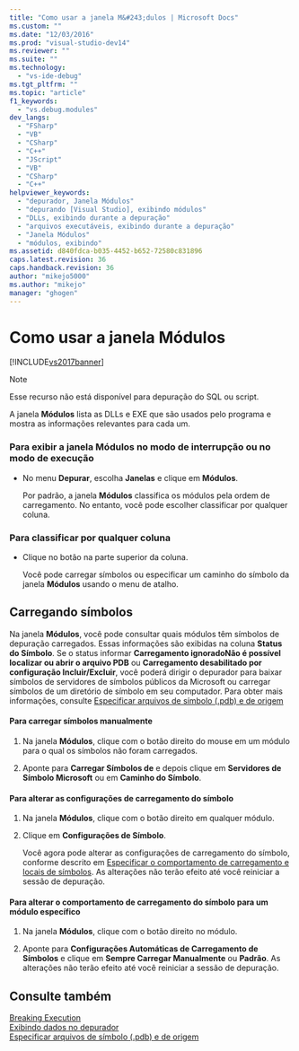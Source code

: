 ```yaml
---
title: "Como usar a janela M&#243;dulos | Microsoft Docs"
ms.custom: ""
ms.date: "12/03/2016"
ms.prod: "visual-studio-dev14"
ms.reviewer: ""
ms.suite: ""
ms.technology: 
  - "vs-ide-debug"
ms.tgt_pltfrm: ""
ms.topic: "article"
f1_keywords: 
  - "vs.debug.modules"
dev_langs: 
  - "FSharp"
  - "VB"
  - "CSharp"
  - "C++"
  - "JScript"
  - "VB"
  - "CSharp"
  - "C++"
helpviewer_keywords: 
  - "depurador, Janela Módulos"
  - "depurando [Visual Studio], exibindo módulos"
  - "DLLs, exibindo durante a depuração"
  - "arquivos executáveis, exibindo durante a depuração"
  - "Janela Módulos"
  - "módulos, exibindo"
ms.assetid: d840fdca-b035-4452-b652-72580c831896
caps.latest.revision: 36
caps.handback.revision: 36
author: "mikejo5000"
ms.author: "mikejo"
manager: "ghogen"
---
```

# Como usar a janela M&#243;dulos
[!INCLUDE[vs2017banner](../code-quality/includes/vs2017banner.md)]

> [!NOTE]
>  Esse recurso não está disponível para depuração do SQL ou script.  
  
 A janela **Módulos** lista as DLLs e EXE que são usados pelo programa e mostra as informações relevantes para cada um.  
  
### Para exibir a janela Módulos no modo de interrupção ou no modo de execução  
  
-   No menu **Depurar**, escolha **Janelas** e clique em **Módulos**.  
  
     Por padrão, a janela **Módulos** classifica os módulos pela ordem de carregamento.  No entanto, você pode escolher classificar por qualquer coluna.  
  
### Para classificar por qualquer coluna  
  
-   Clique no botão na parte superior da coluna.  
  
     Você pode carregar símbolos ou especificar um caminho do símbolo da janela **Módulos** usando o menu de atalho.  
  
## Carregando símbolos  
 Na janela **Módulos**, você pode consultar quais módulos têm símbolos de depuração carregados.  Essas informações são exibidas na coluna **Status do Símbolo**.  Se o status informar **Carregamento ignoradoNão é possível localizar ou abrir o arquivo PDB** ou **Carregamento desabilitado por configuração Incluir\/Excluir**, você poderá dirigir o depurador para baixar símbolos de servidores de símbolos públicos da Microsoft ou carregar símbolos de um diretório de símbolo em seu computador.  Para obter mais informações, consulte [Especificar arquivos de símbolo \(.pdb\) e de origem](../debugger/specify-symbol-dot-pdb-and-source-files-in-the-visual-studio-debugger.md)  
  
#### Para carregar símbolos manualmente  
  
1.  Na janela **Módulos**, clique com o botão direito do mouse em um módulo para o qual os símbolos não foram carregados.  
  
2.  Aponte para **Carregar Símbolos de** e depois clique em **Servidores de Símbolo Microsoft** ou em **Caminho do Símbolo**.  
  
#### Para alterar as configurações de carregamento do símbolo  
  
1.  Na janela **Módulos**, clique com o botão direito em qualquer módulo.  
  
2.  Clique em **Configurações de Símbolo**.  
  
     Você agora pode alterar as configurações de carregamento do símbolo, conforme descrito em [Especificar o comportamento de carregamento e locais de símbolos](../debugger/specify-symbol-dot-pdb-and-source-files-in-the-visual-studio-debugger.md#BKMK_Specify_symbol_locations_and_loading_behavior).  As alterações não terão efeito até você reiniciar a sessão de depuração.  
  
#### Para alterar o comportamento de carregamento do símbolo para um módulo específico  
  
1.  Na janela **Módulos**, clique com o botão direito no módulo.  
  
2.  Aponte para **Configurações Automáticas de Carregamento de Símbolos** e clique em **Sempre Carregar Manualmente** ou **Padrão**.  As alterações não terão efeito até você reiniciar a sessão de depuração.  
  
## Consulte também  
 [Breaking Execution](http://msdn.microsoft.com/pt-br/30fc4643-f337-4651-b1ff-f2de2c098d40)   
 [Exibindo dados no depurador](../debugger/viewing-data-in-the-debugger.md)   
 [Especificar arquivos de símbolo \(.pdb\) e de origem](../debugger/specify-symbol-dot-pdb-and-source-files-in-the-visual-studio-debugger.md)